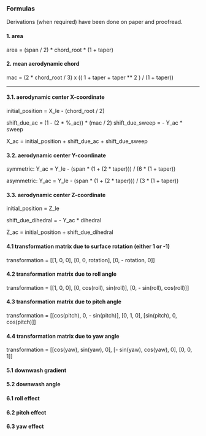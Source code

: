 ### Formulas

Derivations (when required) have been done on paper and proofread.

#### 1. area

area = (span / 2) * chord_root * (1 + taper)

#### 2. mean aerodynamic chord

mac = (2 * chord_root / 3) x (( 1 + taper + taper ** 2 ) / (1 + taper))
****
#### 3.1. aerodynamic center X-coordinate

initial_position = X_le - (chord_root / 2)

shift_due_ac = (1 - (2 * %_ac)) * (mac / 2)
shift_due_sweep = - Y_ac * sweep

X_ac = initial_position + shift_due_ac + shift_due_sweep

#### 3.2. aerodynamic center Y-coordinate

symmetric:
Y_ac = Y_le - (span * (1 + (2 * taper))) / (6 * (1 + taper))

asymmetric:
Y_ac = Y_le - (span * (1 + (2 * taper))) / (3 * (1 + taper))

#### 3.3. aerodynamic center Z-coordinate

initial_position = Z_le

shift_due_dihedral = - Y_ac * dihedral

Z_ac = initial_position + shift_due_dihedral

#### 4.1 transformation matrix due to surface rotation (either 1 or -1)

transformation = [[1, 0, 0], [0, 0, rotation], [0, - rotation, 0]]

#### 4.2 transformation matrix due to roll angle

transformation = [[1, 0, 0], [0, cos(roll), sin(roll)], [0, - sin(roll), cos(roll)]]

#### 4.3 transformation matrix due to pitch angle

transformation = [[cos(pitch), 0, - sin(pitch)], [0, 1, 0], [sin(pitch), 0, cos(pitch)]]

#### 4.4 transformation matrix due to yaw angle

transformation = [[cos(yaw), sin(yaw), 0], [- sin(yaw), cos(yaw), 0], [0, 0, 1]]

#### 5.1 downwash gradient

#### 5.2 downwash angle

#### 6.1 roll effect

#### 6.2 pitch effect

#### 6.3 yaw effect